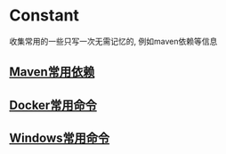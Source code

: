 # Constant
收集常用的一些只写一次无需记忆的, 例如maven依赖等信息

## [Maven常用依赖](/Maven依赖.md)

## [Docker常用命令](/Docker常用命令.md)

## [Windows常用命令](/Windows常用命令.md)